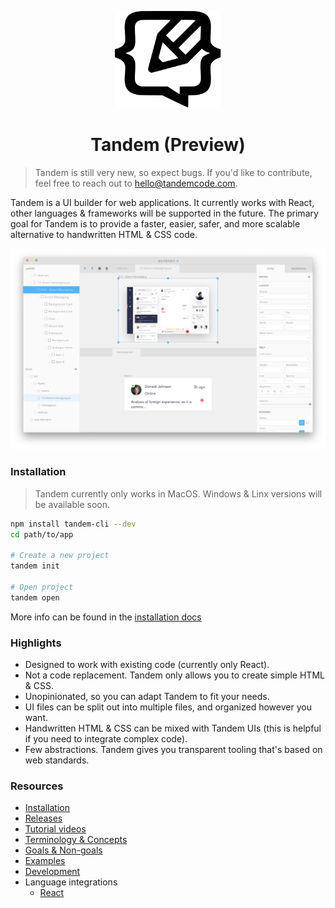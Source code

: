 <p align="center">
  <img src="assets/logo.svg" width="170px">
  <h1 align="center">Tandem (Preview)</h1>
</p>

> Tandem is still very new, so expect bugs. If you'd like to contribute, feel free to reach out to hello@tandemcode.com.

Tandem is a UI builder for web applications. It currently works with React, other languages & frameworks will be supported in the future. The primary goal for Tandem is to provide a faster, easier, safer, and more scalable alternative to handwritten HTML & CSS code.

![Split view](./assets/screenshots/v10.1.7.png)

### Installation

> Tandem currently only works in MacOS. Windows & Linx versions will be available soon.

```bash
npm install tandem-cli --dev
cd path/to/app

# Create a new project
tandem init

# Open project
tandem open
```

More info can be found in the [installation docs](./docs/installation.md)

### Highlights

- Designed to work with existing code (currently only React).
- Not a code replacement. Tandem only allows you to create simple HTML & CSS.
- Unopinionated, so you can adapt Tandem to fit your needs.
- UI files can be split out into multiple files, and organized however you want.
- Handwritten HTML & CSS can be mixed with Tandem UIs (this is helpful if you need to integrate complex code).
- Few abstractions. Tandem gives you transparent tooling that's based on web standards.

### Resources

- [Installation](./docs/installation.md)
- [Releases](https://github.com/tandemcode/tandem/releases)
- [Tutorial videos](https://www.youtube.com/playlist?list=PLCNS_PVbhoSXOrjiJQP7ZjZJ4YHULnB2y)
- [Terminology & Concepts](./docs/concepts.md)
- [Goals & Non-goals](./docs/goals.md)
- [Examples](./examples)
- [Development](./docs/contributing/development.md)
- Language integrations
  - [React](./packages/paperclip-react-loader)
    <!--

### How does it work?

Tandem UI files (`.pc` which stands for [Paperclip](https://github.com/tandemcode/tandem/tree/master/packages/paperclip)) contain JSON data which describes basic HTML & CSS. For example, here's a simple UI:

<img width="503" alt="screenshot 2019-01-26 19 00 44" src="https://user-images.githubusercontent.com/757408/51795690-bd890880-219c-11e9-82a1-b40098731c6c.png">

The JSON representation of this ☝️is:

```javascript
{
  "id": "74a268f34",
  "name": "module",
  "version": "0.0.6",
  "children": [
    {

      "label": "Application",
      "is": "div",
      "style": {},
      "attributes": {},
      "id": "74a268f33",
      "name": "component",
      "children": [
        {
          "id": "74a268f318",
          "label": "counter button",
          "is": "div",
          "name": "element",
          "attributes": {},
          "style": {
            "display": "inline-block",
            "padding-left": "12px",
            "padding-top": "6px",
            "padding-right": "12px",
            "padding-bottom": "6px",
            "border-top-left-radius": "4pz",
            "border-top-right-radius": "4pz",
            "border-bottom-left-radius": "4pz",
            "border-bottom-right-radius": "4pz",
            "background-image": "linear-gradient(rgba(200, 200, 200, 1), rgba(200, 200, 200, 1))"
          },
          "children": [
            {
              "id": "74a268f316",
              "name": "text",
              "label": "label",
              "value": "Click me!",
              "style": {
                "font-family": "Helvetica"
              },
              "children": [],
              "metadata": {}
            }
          ],
          "metadata": {}
        },
        {
          "id": "74a268f321",
          "name": "text",
          "label": "click count info",
          "value": "Click count: 0",
          "style": {
            "font-family": "Helvetica",
            "display": "block"
          },
          "children": [],
          "metadata": {}
        }
      ],
      "metadata": {
        "bounds": {
          "left": 0,
          "top": 0,
          "right": 190,
          "bottom": 138
        }
      },
      "variant": {}
    }
  ],
  "metadata": {}
}
```

☝️HTML & CSS is defined in this JSON structure, and it doesn't really get much more complex. For this example if we want to add behavior, we can do that be attaching a controller to this component. Here's how you do that in the UI:

![controller](docs/assets/adding-controller.gif)

The code that goes into this controller might look something like this:

```typescript
import * as React from "react";

// The React compiler can generated TypeScript definition files from .pc files for safely
// integrating with UIs designed in Tandem.
import { BaseApplicationProps } from "./view.pc";

// Props are exported here
export type Props = {};

type State = {
  clickCount: number;
};

// This is factory for creating a controller. The Base variable is the UI designed in Tandem compiled down to React. The React class returned
// here adds behavior to the Base UI.
export default (Base: React.ComponentClass<BaseApplicationProps>) =>
  class ApplicationController extends React.PureComponent<Props, State> {
    state = {
      clickCount: 0
    };

    onCounterButtonClick = () => {
      this.setState({ clickCount: this.state.clickCount + 1 });
    };
    render() {
      // Render Base and add behavior. Behavior is added
      // by defining props that correspond with an element's label.
      // "Counter Button" for example takes "counterButtonProps".
      // "Click Count Into" for example takes "clickCountInfoProps".
      return (
        <Base
          counterButtonProps={{
            onClick: this.onCounterButtonClick
          }}
          clickCountInfoProps={{
            text: `Click count: ${this.state.clickCount}`
          }}
        />
      );
    }
  };
```

This code is specific to React & TypeScript (more documentation can be found in the [paperclip-react-compiler](./packages/paperclip-react-compiler) module), but Tandem is agnostic to the language or framework you use. UIs also don't contain information about the code they're integrating with, so you can re-use UIs for multiple language & framework targets.

☝️With this chunk of code, here's the behavior we get when the app is compiled:

![controller](https://user-images.githubusercontent.com/757408/51796101-a0a30400-21a1-11e9-835f-da25788c9861.gif) -->
